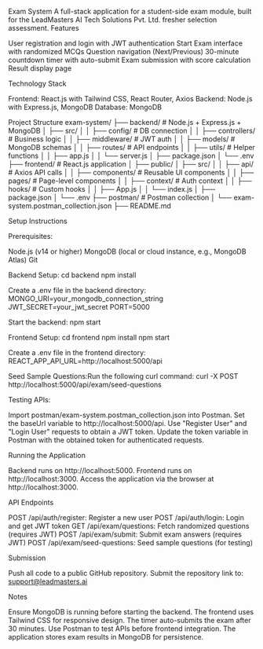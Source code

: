 Exam System
A full-stack application for a student-side exam module, built for the LeadMasters AI Tech Solutions Pvt. Ltd. fresher selection assessment.
Features

User registration and login with JWT authentication
Start Exam interface with randomized MCQs
Question navigation (Next/Previous)
30-minute countdown timer with auto-submit
Exam submission with score calculation
Result display page

Technology Stack

Frontend: React.js with Tailwind CSS, React Router, Axios
Backend: Node.js with Express.js, MongoDB
Database: MongoDB

Project Structure
exam-system/
├── backend/                # Node.js + Express.js + MongoDB
│   ├── src/
│   │   ├── config/         # DB connection
│   │   ├── controllers/    # Business logic
│   │   ├── middleware/     # JWT auth
│   │   ├── models/         # MongoDB schemas
│   │   ├── routes/         # API endpoints
│   │   ├── utils/          # Helper functions
│   │   ├── app.js
│   │   └── server.js
│   ├── package.json
│   └── .env
├── frontend/               # React.js application
│   ├── public/
│   ├── src/
│   │   ├── api/            # Axios API calls
│   │   ├── components/     # Reusable UI components
│   │   ├── pages/          # Page-level components
│   │   ├── context/        # Auth context
│   │   ├── hooks/          # Custom hooks
│   │   ├── App.js
│   │   └── index.js
│   ├── package.json
│   └── .env
├── postman/                # Postman collection
│   └── exam-system.postman_collection.json
├── README.md

Setup Instructions

Prerequisites:

Node.js (v14 or higher)
MongoDB (local or cloud instance, e.g., MongoDB Atlas)
Git


Backend Setup:
cd backend
npm install

Create a .env file in the backend directory:
MONGO_URI=your_mongodb_connection_string
JWT_SECRET=your_jwt_secret
PORT=5000

Start the backend:
npm start


Frontend Setup:
cd frontend
npm install
npm start

Create a .env file in the frontend directory:
REACT_APP_API_URL=http://localhost:5000/api


Seed Sample Questions:Run the following curl command:
curl -X POST http://localhost:5000/api/exam/seed-questions


Testing APIs:

Import postman/exam-system.postman_collection.json into Postman.
Set the baseUrl variable to http://localhost:5000/api.
Use "Register User" and "Login User" requests to obtain a JWT token.
Update the token variable in Postman with the obtained token for authenticated requests.



Running the Application

Backend runs on http://localhost:5000.
Frontend runs on http://localhost:3000.
Access the application via the browser at http://localhost:3000.

API Endpoints

POST /api/auth/register: Register a new user
POST /api/auth/login: Login and get JWT token
GET /api/exam/questions: Fetch randomized questions (requires JWT)
POST /api/exam/submit: Submit exam answers (requires JWT)
POST /api/exam/seed-questions: Seed sample questions (for testing)

Submission

Push all code to a public GitHub repository.
Submit the repository link to: support@leadmasters.ai

Notes

Ensure MongoDB is running before starting the backend.
The frontend uses Tailwind CSS for responsive design.
The timer auto-submits the exam after 30 minutes.
Use Postman to test APIs before frontend integration.
The application stores exam results in MongoDB for persistence.
